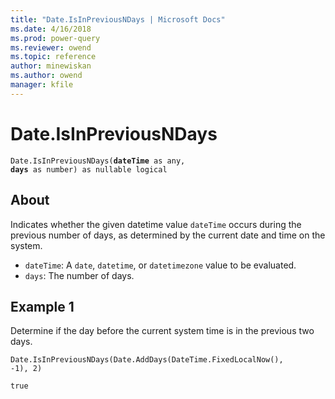 ```yaml
---
title: "Date.IsInPreviousNDays | Microsoft Docs"
ms.date: 4/16/2018
ms.prod: power-query
ms.reviewer: owend
ms.topic: reference
author: minewiskan
ms.author: owend
manager: kfile
---
```

# Date.IsInPreviousNDays
<code>Date.IsInPreviousNDays(**dateTime** as any, **days** as number) as nullable logical</code>

## About
Indicates whether the given datetime value <code>dateTime</code> occurs during the previous number of days, as determined by the current date and time on the system. 
* <code>dateTime</code>: A <code>date</code>, <code>datetime</code>, or <code>datetimezone</code> value to be evaluated. 
* <code>days</code>: The number of days.

## Example 1
Determine if the day before the current system time is in the previous two days.

<code>Date.IsInPreviousNDays(Date.AddDays(DateTime.FixedLocalNow(), -1), 2)</code>

<code>true</code>

